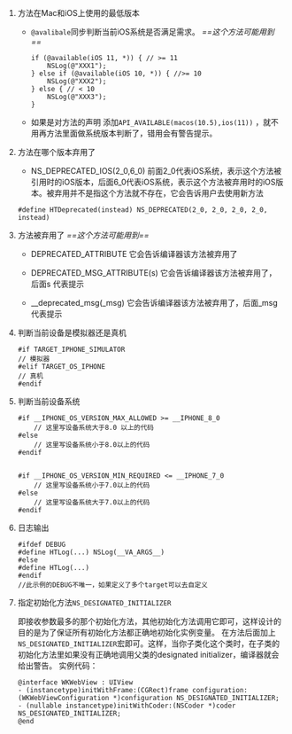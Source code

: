 1. 方法在Mac和iOS上使用的最低版本
    - `@avalibale`同步判断当前iOS系统是否满足需求。    *==这个方法可能用到==*
       
        ```
        if (@available(iOS 11, *)) { // >= 11
            NSLog(@"XXX1");
        } else if (@available(iOS 10, *)) { //>= 10
            NSLog(@"XXX2");
        } else { // < 10
            NSLog(@"XXX3");
        }  
        ```
    - 如果是对方法的声明 添加`API_AVAILABLE(macos(10.5),ios(11))` ，就不用再方法里面做系统版本判断了，错用会有警告提示。

    
2. 方法在哪个版本弃用了
    - NS_DEPRECATED_IOS(2_0,6_0) 前面2_0代表iOS系统，表示这个方法被引用时的iOS版本，后面6_0代表iOS系统，表示这个方法被弃用时的iOS版本。被弃用并不是指这个方法就不存在，它会告诉用户去使用新方法

    ```objc
    #define HTDeprecated(instead) NS_DEPRECATED(2_0, 2_0, 2_0, 2_0, instead)
    ```

3. 方法被弃用了   *==这个方法可能用到==*
    - DEPRECATED_ATTRIBUTE 它会告诉编译器该方法被弃用了

    - DEPRECATED_MSG_ATTRIBUTE(s) 它会告诉编译器该方法被弃用了，后面s 代表提示

    - __deprecated_msg(_msg) 它会告诉编译器该方法被弃用了，后面_msg代表提示

4. 判断当前设备是模拟器还是真机
    
    ```
    #if TARGET_IPHONE_SIMULATOR
    // 模拟器
    #elif TARGET_OS_IPHONE
    // 真机
    #endif
    ```
    
5. 判断当前设备系统

    ```
    #if __IPHONE_OS_VERSION_MAX_ALLOWED >= __IPHONE_8_0
        // 这里写设备系统大于8.0 以上的代码
    #else
        // 这里写设备系统小于8.0以上的代码
    #endif
    
    
    #if __IPHONE_OS_VERSION_MIN_REQUIRED <= __IPHONE_7_0
        // 这里写设备系统小于7.0以上的代码
    #else
        // 这里写设备系统大于7.0以上的代码
    #endif
    ```

6. 日志输出

    ```
    #ifdef DEBUG
    #define HTLog(...) NSLog(__VA_ARGS__)
    #else
    #define HTLog(...)
    #endif
    //此示例的DEBUG不唯一，如果定义了多个target可以去自定义
    ```

7. 指定初始化方法`NS_DESIGNATED_INITIALIZER`

    即接收参数最多的那个初始化方法，其他初始化方法调用它即可，这样设计的目的是为了保证所有初始化方法都正确地初始化实例变量。
    在方法后面加上`NS_DESIGNATED_INITIALIZER`宏即可。这样，当你子类化这个类时，在子类的初始化方法里如果没有正确地调用父类的designated initializer，编译器就会给出警告。
    实例代码：

    ```objc 
    @interface WKWebView : UIView
    - (instancetype)initWithFrame:(CGRect)frame configuration:(WKWebViewConfiguration *)configuration NS_DESIGNATED_INITIALIZER;
    - (nullable instancetype)initWithCoder:(NSCoder *)coder NS_DESIGNATED_INITIALIZER;
    @end
    ```


